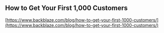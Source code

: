 ## How to Get Your First 1,000 Customers
  
  [https://www.backblaze.com/blog/how-to-get-your-first-1000-customers/](https://www.backblaze.com/blog/how-to-get-your-first-1000-customers/)